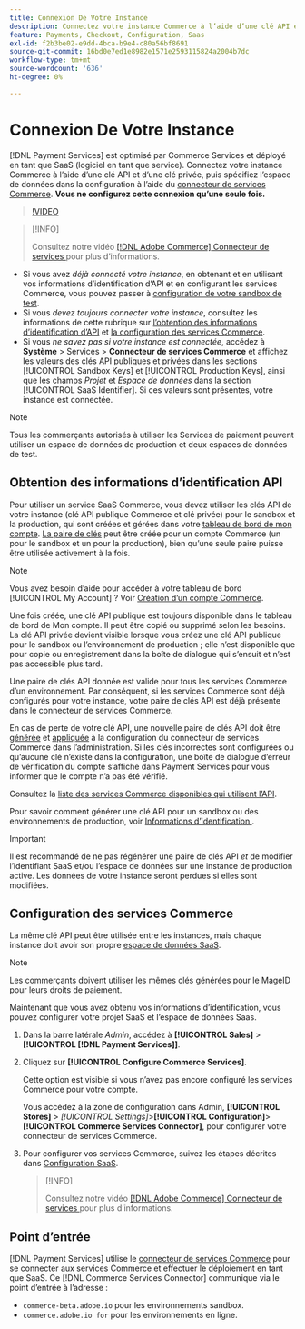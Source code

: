 ```yaml
---
title: Connexion De Votre Instance
description: Connectez votre instance Commerce à l’aide d’une clé API et d’une clé privée, puis spécifiez l’espace de données dans la configuration.
feature: Payments, Checkout, Configuration, Saas
exl-id: f2b3be02-e9dd-4bca-b9e4-c80a56bf8691
source-git-commit: 16bd0e7ed1e8982e1571e2593115824a2004b7dc
workflow-type: tm+mt
source-wordcount: '636'
ht-degree: 0%

---
```


# Connexion De Votre Instance

[!DNL Payment Services] est optimisé par Commerce Services et déployé en tant que SaaS (logiciel en tant que service). Connectez votre instance Commerce à l’aide d’une clé API et d’une clé privée, puis spécifiez l’espace de données dans la configuration à l’aide du [connecteur de services Commerce](https://experienceleague.adobe.com/docs/commerce/user-guides/saas.html). **Vous ne configurez cette connexion qu’une seule fois.**

>[!VIDEO](https://video.tv.adobe.com/v/3447835)

>[!INFO]
>
> Consultez notre vidéo [[!DNL Adobe Commerce]  Connecteur de services ](https://experienceleague.adobe.com/docs/commerce-learn/tutorials/admin/adobe-commerce-services/configure-adobe-commerce-services-connector.html?lang=fr) pour plus d’informations.

* Si vous avez *déjà connecté votre instance*, en obtenant et en utilisant vos informations d’identification d’API et en configurant les services Commerce, vous pouvez passer à [configuration de votre sandbox de test](https://experienceleague.adobe.com/docs/commerce/payment-services/get-started/sandbox.html?lang=fr).
* Si vous *devez toujours connecter votre instance*, consultez les informations de cette rubrique sur [l’obtention des informations d’identification d’API](#obtain-api-credentials) et [la configuration des services Commerce](#configure-commerce-services).
* Si vous *ne savez pas si votre instance est connectée*, accédez à **Système** > Services > **Connecteur de services Commerce** et affichez les valeurs des clés API publiques et privées dans les sections [!UICONTROL Sandbox Keys] et [!UICONTROL Production Keys], ainsi que les champs *Projet* et *Espace de données* dans la section [!UICONTROL SaaS Identifier]. Si ces valeurs sont présentes, votre instance est connectée.

>[!NOTE]
>
>Tous les commerçants autorisés à utiliser les Services de paiement peuvent utiliser un espace de données de production et deux espaces de données de test.

## Obtention des informations d’identification API

Pour utiliser un service SaaS Commerce, vous devez utiliser les clés API de votre instance (clé API publique Commerce et clé privée) pour le sandbox et la production, qui sont créées et gérées dans votre [tableau de bord de mon compte](https://account.magento.com/customer/account/login). [La paire de clés](https://experienceleague.adobe.com/fr/docs/commerce-admin/config/services/saas) peut être créée pour un compte Commerce (un pour le sandbox et un pour la production), bien qu’une seule paire puisse être utilisée activement à la fois.

>[!NOTE]
>
>Vous avez besoin d’aide pour accéder à votre tableau de bord [!UICONTROL My Account] ? Voir [Création d’un compte Commerce](https://experienceleague.adobe.com/fr/docs/commerce-admin/start/commerce-account/commerce-account-create).

Une fois créée, une clé API publique est toujours disponible dans le tableau de bord de Mon compte. Il peut être copié ou supprimé selon les besoins. La clé API privée devient visible lorsque vous créez une clé API publique pour le sandbox ou l’environnement de production ; elle n’est disponible que pour copie ou enregistrement dans la boîte de dialogue qui s’ensuit et n’est pas accessible plus tard.

Une paire de clés API donnée est valide pour tous les services Commerce d’un environnement. Par conséquent, si les services Commerce sont déjà configurés pour votre instance, votre paire de clés API est déjà présente dans le connecteur de services Commerce.

En cas de perte de votre clé API, une nouvelle paire de clés API doit être [générée](https://experienceleague.adobe.com/docs/commerce/payment-services/get-started/connect.html?lang=fr#generate-an-api-key-and-private-key) et [appliquée](https://experienceleague.adobe.com/docs/commerce/payment-services/get-started/connect.html?lang=fr#configure-saas-project) à la configuration du connecteur de services Commerce dans l’administration. Si les clés incorrectes sont configurées ou qu’aucune clé n’existe dans la configuration, une boîte de dialogue d’erreur de vérification du compte s’affiche dans Payment Services pour vous informer que le compte n’a pas été vérifié.

Consultez la [liste des services Commerce disponibles qui utilisent l’API](https://experienceleague.adobe.com/fr/docs/commerce/user-guides/integration-services/saas#availableservices).

Pour savoir comment générer une clé API pour un sandbox ou des environnements de production, voir [ Informations d’identification ](https://experienceleague.adobe.com/docs/commerce/user-guides/saas.html#apikey).

>[!IMPORTANT]
>
>Il est recommandé de ne pas régénérer une paire de clés API *et* de modifier l’identifiant SaaS et/ou l’espace de données sur une instance de production active. Les données de votre instance seront perdues si elles sont modifiées.

## Configuration des services Commerce

La même clé API peut être utilisée entre les instances, mais chaque instance doit avoir son propre [espace de données SaaS](https://experienceleague.adobe.com/docs/commerce/user-guides/saas.html#saasenv).

>[!NOTE]
>
>Les commerçants doivent utiliser les mêmes clés générées pour le MageID pour leurs droits de paiement.

Maintenant que vous avez obtenu vos informations d’identification, vous pouvez configurer votre projet SaaS et l’espace de données Saas.

1. Dans la barre latérale _Admin_, accédez à **[!UICONTROL Sales]** > **[!UICONTROL [!DNL Payment Services]]**.
1. Cliquez sur **[!UICONTROL Configure Commerce Services]**.

   Cette option est visible si vous n’avez pas encore configuré les services Commerce pour votre compte.

   Vous accédez à la zone de configuration dans Admin, **[!UICONTROL Stores]** > _[!UICONTROL Settings]_>**[!UICONTROL Configuration]**>**[!UICONTROL Commerce Services Connector]**, pour configurer votre connecteur de services Commerce.

1. Pour configurer vos services Commerce, suivez les étapes décrites dans [Configuration SaaS](https://experienceleague.adobe.com/docs/commerce/user-guides/integration-services/saas.html?lang=fr#saasenv).

   >[!INFO]
   >
   > Consultez notre vidéo [[!DNL Adobe Commerce]  Connecteur de services ](https://experienceleague.adobe.com/docs/commerce-learn/tutorials/admin/adobe-commerce-services/configure-adobe-commerce-services-connector.html?lang=fr#configuration-faqs) pour plus d’informations.

## Point d’entrée

[!DNL Payment Services] utilise le [connecteur de services Commerce](https://experienceleague.adobe.com/docs/commerce/user-guides/saas.html) pour se connecter aux services Commerce et effectuer le déploiement en tant que SaaS. Ce [!DNL Commerce Services Connector] communique via le point d’entrée à l’adresse :

* `commerce-beta.adobe.io` pour les environnements sandbox.
* `commerce.adobe.io for` pour les environnements en ligne.
